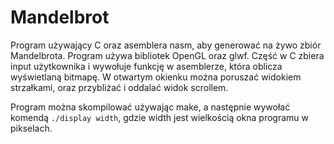# Mandelbrot
Program używający C oraz asemblera nasm, aby generować na żywo zbiór Mandelbrota.
Program używa bibliotek OpenGL oraz glwf.
Część w C zbiera input użytkownika i wywołuje funkcję w asemblerze, która oblicza wyświetlaną bitmapę.
W otwartym okienku można poruszać widokiem strzałkami, oraz przybliżać i oddalać widok scrollem.

Program można skompilować używając make, a następnie wywołać komendą `./display width`, gdzie width jest wielkością
okna programu w pikselach.
